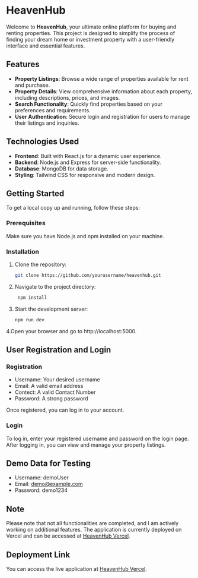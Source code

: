 # HeavenHub

Welcome to **HeavenHub**, your ultimate online platform for buying and renting properties. This project is designed to simplify the process of finding your dream home or investment property with a user-friendly interface and essential features.

## Features

- **Property Listings**: Browse a wide range of properties available for rent and purchase.
- **Property Details**: View comprehensive information about each property, including descriptions, prices, and images.
- **Search Functionality**: Quickly find properties based on your preferences and requirements.
- **User Authentication**: Secure login and registration for users to manage their listings and inquiries.

## Technologies Used

- **Frontend**: Built with React.js for a dynamic user experience.
- **Backend**: Node.js and Express for server-side functionality.
- **Database**: MongoDB for data storage.
- **Styling**: Tailwind CSS for responsive and modern design.

## Getting Started

To get a local copy up and running, follow these steps:

### Prerequisites

Make sure you have Node.js and npm installed on your machine.

### Installation

1. Clone the repository:
   ```bash
   git clone https://github.com/yourusername/heavenhub.git

2. Navigate to the project directory:
   ```bash
    npm install

3. Start the development server:
   ```bash
   npm run dev

4.Open your browser and go to  http://localhost:5000.

## User Registration and Login

### Registration

* Username: Your desired username
* Email: A valid email address
* Contect: A valid Contact Number
* Password: A strong password

Once registered, you can log in to your account.

### Login

To log in, enter your registered username and password on the login page. After logging in, you can view and manage your property listings.

## Demo Data for Testing

* Username: demoUser
* Email: demo@example.com
* Password: demo1234
## Note

Please note that not all functionalities are completed, and I am actively working on additional features. The application is currently deployed on Vercel and can be accessed at [HeavenHub Vercel](https://heven-hub-frontend.vercel.app/).


## Deployment Link

You can access the live application at [HeavenHub Vercel](https://heven-hub-frontend.vercel.app/).

